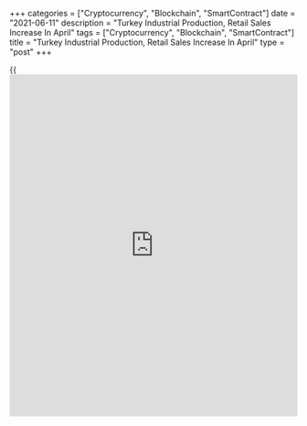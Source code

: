 +++
categories = ["Cryptocurrency", "Blockchain", "SmartContract"]
date = "2021-06-11"
description = "Turkey Industrial Production, Retail Sales Increase In April"
tags = ["Cryptocurrency", "Blockchain", "SmartContract"]
title = "Turkey Industrial Production, Retail Sales Increase In April"
type = "post"
+++

{{<iframe id="large-banner" src="https://www.bounty.group/#slide=28.0" width="100%" height="600" scrolling="no" style="border: 0px solid rgb(216, 221, 230); border-radius: 3px;">}}

Turkey's industrial production and retail sales increased in April, data
from Turkstat showed on Friday.

Industrial production increased 66.0 percent annually in April,
following a 16.7 percent rise in March. Economists had expected a 65.0
percent growth.

Among the sub-sectors, mining and quarrying output increased 35.5
percent annually in April and manufacturing output grew 72.3 percent.
Electricity, gas, steam and air conditioning supply output rose 26.6
percent.

On a month-on-month basis, industrial production fell 0.9 percent in
April, after a 0.7 percent gain in the prior month.

Another report from the statistical office showed that retail sales
increased 41.7 percent yearly in April, following a 19.8 percent gain in
March.

Sales of non-food sales increased 74.6 percent annually in April and
automotive fuel sales grew 38.5 percent. Sales of food, drinks and
tobacco declined 10.2 percent.

On a monthly basis, retail sales dropped 6.3 percent in April, after a
5.4 percent rise in the preceding month.

For comments and feedback [contact](https://www.playgroundfx.com/contact/): editorial@rtt[news](https://www.letsplayfx.com/blog/forex-news-website/).com

[Economic News][1]

 **What parts of the world are seeing the best (and worst) economic
performances lately? Click[here][2] to check out our [Econ Scorecard][2]
and find out! See up-to-the-moment [ranking](https://www.playgroundfx.com/blog/crypto-exchange-ranking/)s for the best and worst
performers in [GDP][3], [unemployment rate][4], [inflation][2] and much
more.**

   1. www.rtt[news](https://www.letsplayfx.com/blog/forex-news-website/).com/Content/EconomicNews.aspx
   2. www.rtt[news](https://www.letsplayfx.com/blog/forex-news-website/).com/economic-scorecard/world-rank/CPI/highest-performance.aspx
   3. www.rtt[news](https://www.letsplayfx.com/blog/forex-news-website/).com/economic-scorecard/world-rank/GDP/highest-performance.aspx
   4. www.rtt[news](https://www.letsplayfx.com/blog/forex-news-website/).com/economic-scorecard/world-rank/unemployment-rate/lowest-performance.aspx